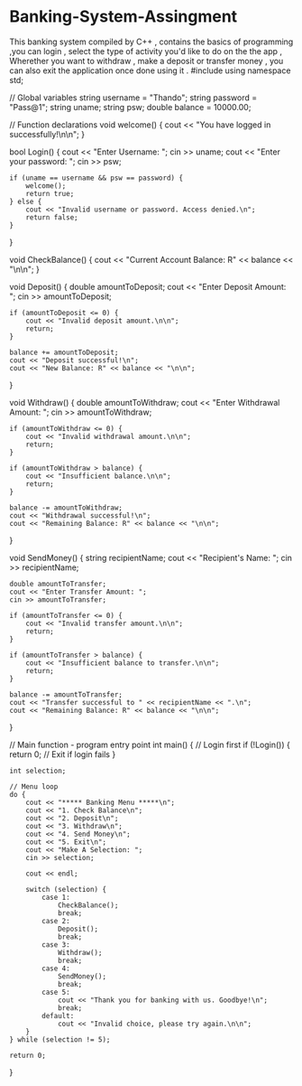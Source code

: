 # Banking-System-Assingment
This banking system compiled by C++ , contains the basics of programming ,you can login , select the type of activity you'd like to do on the the app , Wherether you want to withdraw , make a deposit or transfer money , you can also exit the application once done using it .
#include <iostream>
using namespace std;

// Global variables
string username = "Thando";
string password = "Pass@1";
string uname;
string psw;
double balance = 10000.00;

// Function declarations
void welcome()
{
    cout << "You have logged in successfully!\n\n";
}

bool Login()
{
    cout << "Enter Username: ";
    cin >> uname;
    cout << "Enter your password: ";
    cin >> psw;

    if (uname == username && psw == password) {
        welcome();
        return true;
    } else {
        cout << "Invalid username or password. Access denied.\n";
        return false;
    }
}

void CheckBalance()
{
    cout << "Current Account Balance: R" << balance << "\n\n";
}

void Deposit()
{
    double amountToDeposit;
    cout << "Enter Deposit Amount: ";
    cin >> amountToDeposit;

    if (amountToDeposit <= 0) {
        cout << "Invalid deposit amount.\n\n";
        return;
    }

    balance += amountToDeposit;
    cout << "Deposit successful!\n";
    cout << "New Balance: R" << balance << "\n\n";
}

void Withdraw()
{
    double amountToWithdraw;
    cout << "Enter Withdrawal Amount: ";
    cin >> amountToWithdraw;

    if (amountToWithdraw <= 0) {
        cout << "Invalid withdrawal amount.\n\n";
        return;
    }

    if (amountToWithdraw > balance) {
        cout << "Insufficient balance.\n\n";
        return;
    }

    balance -= amountToWithdraw;
    cout << "Withdrawal successful!\n";
    cout << "Remaining Balance: R" << balance << "\n\n";
}

void SendMoney()
{
    string recipientName;
    cout << "Recipient's Name: ";
    cin >> recipientName;

    double amountToTransfer;
    cout << "Enter Transfer Amount: ";
    cin >> amountToTransfer;

    if (amountToTransfer <= 0) {
        cout << "Invalid transfer amount.\n\n";
        return;
    }

    if (amountToTransfer > balance) {
        cout << "Insufficient balance to transfer.\n\n";
        return;
    }

    balance -= amountToTransfer;
    cout << "Transfer successful to " << recipientName << ".\n";
    cout << "Remaining Balance: R" << balance << "\n\n";
}

// Main function - program entry point
int main()
{
    // Login first
    if (!Login()) {
        return 0; // Exit if login fails
    }

    int selection;

    // Menu loop
    do {
        cout << "***** Banking Menu *****\n";
        cout << "1. Check Balance\n";
        cout << "2. Deposit\n";
        cout << "3. Withdraw\n";
        cout << "4. Send Money\n";
        cout << "5. Exit\n";
        cout << "Make A Selection: ";
        cin >> selection;

        cout << endl;

        switch (selection) {
            case 1:
                CheckBalance();
                break;
            case 2:
                Deposit();
                break;
            case 3:
                Withdraw();
                break;
            case 4:
                SendMoney();
                break;
            case 5:
                cout << "Thank you for banking with us. Goodbye!\n";
                break;
            default:
                cout << "Invalid choice, please try again.\n\n";
        }
    } while (selection != 5);

    return 0;
}

